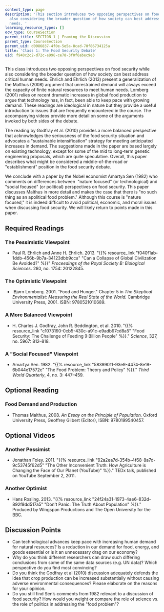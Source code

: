 ```yaml
---
content_type: page
description: 'This section introduces two opposing perspectives on food security while
  also considering the broader question of how society can best address critical human
  needs. '
learning_resource_types: []
ocw_type: CourseSection
parent_title: SECTION 1 | Framing the Discussion
parent_type: CourseSection
parent_uid: d0986837-4f0e-5e5a-8cad-70f86734125a
title: 'Class 1: The Food Security Debate'
uid: f940c2c2-d72c-e998-ce78-3f0f6abec9e3
---
```


This class introduces two opposing perspectives on food security while also considering the broader question of how society can best address critical human needs. Ehrlich and Ehrlich (2013) present a generalization of the Malthus (2008) argument that unrestrained demand will always exceed the capacity of finite natural resources to meet human needs. Lomberg (2001) relies on recent dramatic increases in global food production to argue that technology has, in fact, been able to keep pace with growing demand. These readings are ideological in nature but they provide a useful introduction to issues that are frequently encountered in the course. The accompanying videos provide more detail on some of the arguments invoked by both sides of the debate.

The reading by Godfray et al. (2010) provides a more balanced perspective that acknowledges the seriousness of the food security situation and advocates a "sustainable intensification" strategy for meeting anticipated increases in demand. The suggestions made in the paper are based largely on existing technology, except for some of the mid to long-term genetic engineering proposals, which are quite speculative. Overall, this paper describes what might be considered a middle-of-the-road or "establishment" position in the food security debate.

We conclude with a paper by the Nobel economist Amartya Sen (1982) who comments on differences between  "nature focused" (or technological) and "social focused" (or political) perspectives on food security. This paper discusses Malthus in more detail and makes the case that there is "no such thing as an apolitical food problem." Although this course is "nature focused," it is indeed difficult to avoid political, economic, and moral issues when discussing food security. We will likely return to points made in this paper.

Required Readings
-----------------

### The Pessimistic Viewpoint

*   Paul R. Ehrlich and Anne H. Ehrlich. 2013. "{{% resource_link "f040f1ab-1ddb-456b-9b7a-34123dbb9cca" "Can a Collapse of Global Civilization Be Avoided?" %}}" _Proceedings of the Royal Society B: Biological Sciences_. 280, no. 1754: 20122845.
    

### The Optimistic Viewpoint

*    Bjørn Lomborg. 2001. "Food and Hunger." Chapter 5 in _The Skeptical Environmentalist: Measuring the Real State of the World._ Cambridge University Press, 2001. ISBN: 9780521010689.
    

### A More Balanced Viewpoint

*   H. Charles J. Godfray, John R. Beddington, et al. 2010. "{{% resource_link "c1073190-0cb5-430c-a91c-e9adb97cd8a5" "Food Security: The Challenge of Feeding 9 Billion People" %}}." _Science_, 327, no. 5967: 812–818.
    

### A "Social Focused" Viewpoint

*   Amartya Sen. 1982. "{{% resource_link "58399011-93e9-4474-8e18-6b044e17572c" "The Food Problem: Theory and Policy" %}}." _Third World Quarterly_, 4, no. 3: 447–459.
    

Optional Reading
----------------

### Food Demand and Production

*   Thomas Malthus, 2008. _An Essay on the Principle of Population._ Oxford University Press, Geoffrey Gilbert (Editor), ISBN: 9780199540457.

Optional Videos
---------------

### Another Pessimist

*   Jonathan Foley. 2011. "{{% resource_link "92a2ea7d-354b-4f68-8a7d-9c53745f62d5" "The Other Inconvenient Truth: How Agriculture is Changing the Face of Our Planet (YouTube)" %}}." TEDx talk, published on YouTube September 2, 2011.
    

### Another Optimist

*   Hans Rosling. 2013. "{{% resource_link "24f24a31-1973-4ae6-832d-892f8dd517a5" "Don't Panic: The Truth About Population" %}}." Produced by Wingspan Productions and The Open University for the BBC.
    

Discussion Points
-----------------

*   Can technological advances keep pace with increasing human demand for natural resources? Is a reduction in our demand for food, energy, and goods essential or is it an unnecessary drag on our economy?
*   Why do you think different researchers can draw such differing conclusions from some of the same data sources (e.g. UN data)? Which perspective do you find most convincing?
*   Do you think the Godfray et al (2010) discussion adequately defends the idea that crop production can be increased substantially without causing adverse environmental consequences? Please elaborate on the reasons for your opinion.
*   Do you still find Sen’s comments from 1982 relevant to a discussion of food security? How would you weight or compare the role of science vs. the role of politics in addressing the "food problem"?